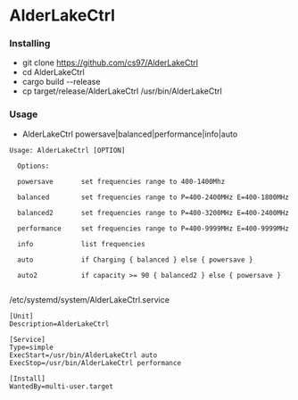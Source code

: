 # AlderLakeCtrl

### Installing
* git clone https://github.com/cs97/AlderLakeCtrl
* cd AlderLakeCtrl
* cargo build --release
* cp target/release/AlderLakeCtrl /usr/bin/AlderLakeCtrl

### Usage
* AlderLakeCtrl powersave|balanced|performance|info|auto

```
Usage: AlderLakeCtrl [OPTION]

  Options:
  
  powersave       set frequencies range to 400-1400Mhz
  
  balanced        set frequencies range to P=400-2400MHz E=400-1800MHz
  
  balanced2       set frequencies range to P=400-3200MHz E=400-2400MHz

  performance     set frequencies range to P=400-9999MHz E=400-9999MHz
  
  info            list frequencies
  
  auto            if Charging { balanced } else { powersave }
  
  auto2           if capacity >= 90 { balanced2 } else { powersave }


```

/etc/systemd/system/AlderLakeCtrl.service
```
[Unit]
Description=AlderLakeCtrl

[Service]
Type=simple
ExecStart=/usr/bin/AlderLakeCtrl auto
ExecStop=/usr/bin/AlderLakeCtrl performance

[Install]
WantedBy=multi-user.target
```

